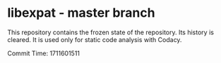 # libexpat - master branch

This repository contains the frozen state of the repository.
Its history is cleared. It is used only for static code
analysis with Codacy.

Commit Time: 1711601511
